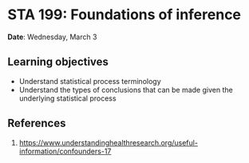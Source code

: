 # STA 199: Foundations of inference

**Date**: Wednesday, March 3<br>

## Learning objectives

- Understand statistical process terminology
- Understand the types of conclusions that can be made given the underlying
  statistical process
  
## References

1. https://www.understandinghealthresearch.org/useful-information/confounders-17
